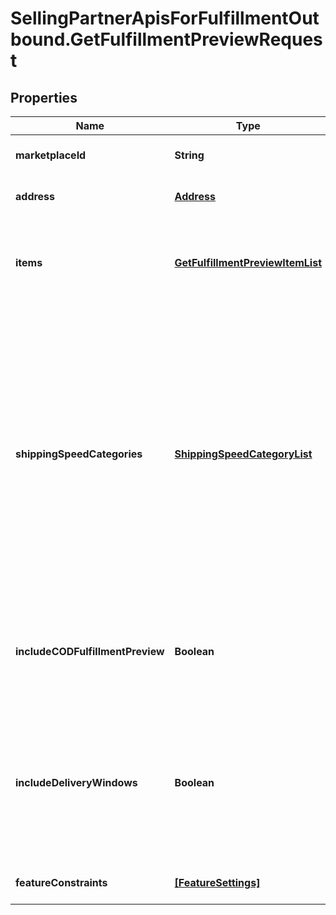 # SellingPartnerApisForFulfillmentOutbound.GetFulfillmentPreviewRequest

## Properties
Name | Type | Description | Notes
------------ | ------------- | ------------- | -------------
**marketplaceId** | **String** | The marketplace the fulfillment order is placed against. | [optional] 
**address** | [**Address**](Address.md) | The destination address for the fulfillment order preview. | 
**items** | [**GetFulfillmentPreviewItemList**](GetFulfillmentPreviewItemList.md) | Identifying information and quantity information for the items in the fulfillment order preview. Maximum of 100 line items with a maximum of 250 units per order.  | 
**shippingSpeedCategories** | [**ShippingSpeedCategoryList**](ShippingSpeedCategoryList.md) | A list of shipping methods used for creating fulfillment order previews.  Possible values:  * `Standard` - Standard shipping method. * `Expedited` - Expedited shipping method. * `Priority` - Priority shipping method. * `ScheduledDelivery` - Scheduled Delivery shipping method. Note: Shipping method service level agreements vary by marketplace. Sellers should refer to the Seller Central website in their marketplace for shipping method service level agreements and fulfillment fees. | [optional] 
**includeCODFulfillmentPreview** | **Boolean** | When true, returns all fulfillment order previews both for COD and not for COD. Otherwise, returns only fulfillment order previews that are not for COD. | [optional] 
**includeDeliveryWindows** | **Boolean** | When true, returns the `ScheduledDeliveryInfo` response object, which contains the available delivery windows for a Scheduled Delivery. The `ScheduledDeliveryInfo` response object can only be returned for fulfillment order previews with `ShippingSpeedCategories` = `ScheduledDelivery`. | [optional] 
**featureConstraints** | [**[FeatureSettings]**](FeatureSettings.md) | A list of features and their fulfillment policies to apply to the order. | [optional] 


